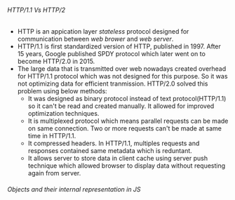 ###### HTTP/1.1 Vs HTTP/2
- HTTP is an appication layer *stateless* protocol designed for communication between *web brower* and *web server*.
- HTTP/1.1 is first standardized version of HTTP, published in 1997. After 15 years, Google published SPDY protocol which later went on to become HTTP/2.0 in 2015.
- The large data that is transmitted over web nowadays created overhead for HTTP/1.1 protocol which was not designed for this purpose. So it was not optimizing data
  for efficient tranmission. HTTP/2.0 solved this problem using below methods:
  - It was designed as binary protocol instead of text protocol(HTTP/1.1) so it can't be read and created manually. It allowed for improved optimization techniques.
  - It is multiplexed protocol which means parallel requests can be made on same connection. Two or more requests can't be made at same time in HTTP/1.1.
  - It compressed headers. In HTTP/1.1, multiples requests and responses contained same metadata which is reduntant.
  - It allows server to store data in client cache using server push technique which allowed browser to display data without requesting again from server.
  
###### Objects and their internal representation in JS
